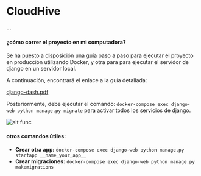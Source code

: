 # CloudHive  
...  
#### ¿cómo correr el proyecto en mi computadora?  

Se ha puesto a disposición una guía paso a paso para ejecutar el proyecto en producción utilizando Docker, y otra para para ejecutar el servidor de django en un servidor local.

A continuación, encontrará el enlace a la guía detallada:  

[django-dash.pdf](https://workdrive.zoho.com/file/uk2wdff11cb87c81c49f38052bfa50dffa14c)

Posteriormente, debe ejecutar el comando: `docker-compose exec django-web python manage.py migrate` para activar todos los servicios de django.

![alt func](https://developer.mozilla.org/es/docs/Learn_web_development/Extensions/Server-side/Django/Home_page/basic-django.png)


#### otros comandos útiles:  
 
- **Crear otra app:** `docker-compose exec django-web python manage.py startapp __name_your_app__`  
- **Crear migraciones:** `docker-compose exec django-web python manage.py makemigrations`  
